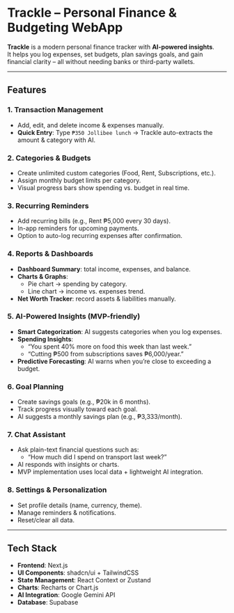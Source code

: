# Trackle – Personal Finance & Budgeting WebApp  

**Trackle** is a modern personal finance tracker with **AI-powered insights**.  
It helps you log expenses, set budgets, plan savings goals, and gain financial clarity – all without needing banks or third-party wallets.  

---

## Features  

### 1. Transaction Management  
- Add, edit, and delete income & expenses manually.  
- **Quick Entry**: Type `₱350 Jollibee lunch` → Trackle auto-extracts the amount & category with AI.  

### 2. Categories & Budgets  
- Create unlimited custom categories (Food, Rent, Subscriptions, etc.).  
- Assign monthly budget limits per category.  
- Visual progress bars show spending vs. budget in real time.  

### 3. Recurring Reminders  
- Add recurring bills (e.g., Rent ₱5,000 every 30 days).  
- In-app reminders for upcoming payments.  
- Option to auto-log recurring expenses after confirmation.  

### 4. Reports & Dashboards  
- **Dashboard Summary**: total income, expenses, and balance.  
- **Charts & Graphs**:  
  - Pie chart → spending by category.  
  - Line chart → income vs. expenses trend.  
- **Net Worth Tracker**: record assets & liabilities manually.  

### 5. AI-Powered Insights (MVP-friendly)  
- **Smart Categorization**: AI suggests categories when you log expenses.  
- **Spending Insights**:  
  - “You spent 40% more on food this week than last week.”  
  - “Cutting ₱500 from subscriptions saves ₱6,000/year.”  
- **Predictive Forecasting**: AI warns when you’re close to exceeding a budget.  

### 6. Goal Planning  
- Create savings goals (e.g., ₱20k in 6 months).  
- Track progress visually toward each goal.  
- AI suggests a monthly savings plan (e.g., ₱3,333/month).  

### 7. Chat Assistant  
- Ask plain-text financial questions such as:  
  - “How much did I spend on transport last week?”  
- AI responds with insights or charts.  
- MVP implementation uses local data + lightweight AI integration.  

### 8. Settings & Personalization  
- Set profile details (name, currency, theme).  
- Manage reminders & notifications.  
- Reset/clear all data.  

---

## Tech Stack  

- **Frontend**: Next.js  
- **UI Components**: shadcn/ui + TailwindCSS  
- **State Management**: React Context or Zustand  
- **Charts**: Recharts or Chart.js  
- **AI Integration**: Google Gemini API
- **Database**: Supabase  

